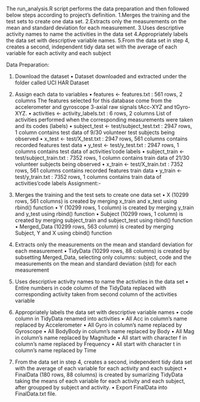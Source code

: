 
The run_analysis.R script performs the data preparation and then followed below steps according to project’s definition.
1.Merges the training and the test sets to create one data set.
2.Extracts only the measurements on the mean and standard deviation for each measurement. 
3.Uses descriptive activity names to name the activities in the data set
4.Appropriately labels the data set with descriptive variable names. 
5.From the data set in step 4, creates a second, independent tidy data set with the average of each variable for each activity and each subject

Data Preparation:
1)	Download the dataset
•	Dataset downloaded and extracted under the folder called UCI HAR Dataset
2)	Assign each data to variables
•	features <- features.txt : 561 rows, 2 columns 
The features selected for this database come from the accelerometer and gyroscope 3-axial raw signals tAcc-XYZ and tGyro-XYZ.
•	activities <- activity_labels.txt : 6 rows, 2 columns 
List of activities performed when the corresponding measurements were taken and its codes (labels)
•	subject_test <- test/subject_test.txt : 2947 rows, 1 column 
contains test data of 9/30 volunteer test subjects being observed
•	x_test <- test/X_test.txt : 2947 rows, 561 columns 
contains recorded features test data
•	y_test <- test/y_test.txt : 2947 rows, 1 columns 
contains test data of activities’code labels
•	subject_train <- test/subject_train.txt : 7352 rows, 1 column 
contains train data of 21/30 volunteer subjects being observed
•	x_train <- test/X_train.txt : 7352 rows, 561 columns 
contains recorded features train data
•	y_train <- test/y_train.txt : 7352 rows, 1 columns 
contains train data of activities’code labels
Assignment:-
1)	Merges the training and the test sets to create one data set
•	X (10299 rows, 561 columns) is created by merging x_train and x_test using rbind() function
•	Y (10299 rows, 1 column) is created by merging y_train and y_test using rbind() function
•	Subject (10299 rows, 1 column) is created by merging subject_train and subject_test using rbind() function
•	Merged_Data (10299 rows, 563 column) is created by merging Subject, Y and X using cbind() function

2)	Extracts only the measurements on the mean and standard deviation for each measurement
•	TidyData (10299 rows, 88 columns) is created by subsetting Merged_Data, selecting only columns: subject, code and the measurements on the mean and standard deviation (std) for each measurement

3)	Uses descriptive activity names to name the activities in the data set
•	Entire numbers in code column of the TidyData replaced with corresponding activity taken from second column of the activities variable

4)	Appropriately labels the data set with descriptive variable names
•	code column in TidyData renamed into activities
•	All Acc in column’s name replaced by Accelerometer
•	All Gyro in column’s name replaced by Gyroscope
•	All BodyBody in column’s name replaced by Body
•	All Mag in column’s name replaced by Magnitude
•	All start with character f in column’s name replaced by Frequency
•	All start with character t in column’s name replaced by Time

5)	From the data set in step 4, creates a second, independent tidy data set with the average of each variable for each activity and each subject
•	FinalData (180 rows, 88 columns) is created by sumarizing TidyData taking the means of each variable for each activity and each subject, after groupped by subject and activity.
•	Export FinalData into FinalData.txt file.


